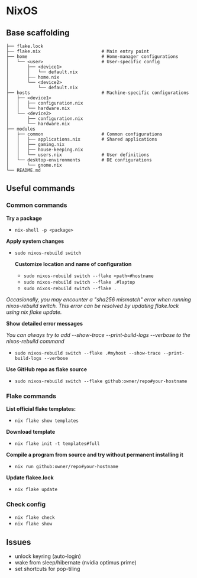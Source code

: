 # NixOS

## Base scaffolding
```
├── flake.lock
├── flake.nix                       # Main entry point
├── home                            # Home-manager configurations
│   └── <user>                      # User-specific config
│       ├── <device1>
│       │   └── default.nix
│       ├── home.nix
│       └── <device2>
│           └── default.nix
├── hosts                           # Machine-specific configurations
│   ├── <device1>
│   │   ├── configuration.nix
│   │   └── hardware.nix
│   └── <device2>
│       ├── configuration.nix
│       └── hardware.nix
├── modules
│   ├── common                      # Common configurations
│   │   ├── applications.nix        # Shared applications
│   │   ├── gaming.nix
│   │   ├── house-keeping.nix
│   │   └── users.nix               # User definitions
│   └── desktop-environments        # DE configurations
│       └── gnome.nix
└── README.md
```

## Useful commands

### Common commands

**Try a package**
- `nix-shell -p <package>`

**Apply system changes**
- `sudo nixos-rebuild switch`

    **Customize location and name of configuration**
    - `sudo nixos-rebuild switch --flake <path>#hostname`
    - `sudo nixos-rebuild switch --flake .#laptop`
    - `sudo nixos-rebuild switch --flake .` 

*Occasionally, you may encounter a "sha256 mismatch" error when running nixos-rebuild switch. This error can be resolved by updating flake.lock using nix flake update.*

**Show detailed error messages**

*You can always try to add --show-trace --print-build-logs --verbose to the nixos-rebuild command*
- `sudo nixos-rebuild switch --flake .#myhost --show-trace --print-build-logs --verbose`

**Use GitHub repo as flake source**
- `sudo nixos-rebuild switch --flake github:owner/repo#your-hostname`

### Flake commands
**List official flake templates:**
- `nix flake show templates`

**Download template**
- `nix flake init -t templates#full`

**Compile a program from source and try without permanent installing it**
- `nix run github:owner/repo#your-hostname`

**Update flakee.lock**
- `nix flake update`

### Check config
- `nix flake check`
- `nix flake show`

## Issues
- unlock keyring (auto-login)
- wake from sleep/hibernate (nvidia optimus prime)
- set shortcuts for pop-tiling